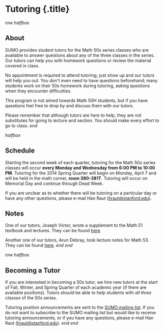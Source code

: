 # Tutoring {.title}

$row$
$halfbox$
## About
SUMO provides student tutors for the Math 50s series classes who are available
to answer questions about any of the three classes in the series. Our tutors can
help you with homework questions or review the material covered in class.

No appointment is required to attend tutoring; just show up and our tutors will
help you out. You don't even need to have questions beforehand; many students
work on their 50s homework during tutoring, asking questions when they encounter
difficulties.

This program is not aimed towards Math 50H students, but if you have questions
feel free to drop by and discuss them with our tutors.

Please remember that although tutors are here to help, they are not substitutes
for going to lecture and section. You should make every effort to go to class.
$end$

$halfbox$
## Schedule
Starting the second week of each quarter, tutoring for the Math 50s series
classes will occur **every Monday and Wednesday from 6:00 PM to 10:00
PM**. Tutoring for the 2014 Spring Quarter will begin on Monday, April 7 and
will be held in the math corner, **room 380-381T**. Tutoring will occur on
Memorial Day and continue through Dead Week.

If you are unclear as to whether there will be tutoring on a particular day or
have any other questions, please e-mail Han Raut (hraut@stanford.edu).

## Notes
One of our tutors, Joseph Victor, wrote a supplement to the Math 51 textbook and
lectures. They can be found [here](/pdfs/LinearAlgebraNotes.pdf).

Another one of our tutors, Arun Debray, took lecture notes for Math 53. They can
be found [here](http://stanford.edu/~adebray/53notes.pdf).
$end$
$end$

$row$
$halfbox$
## Becoming a Tutor
If you are interested in becoming a 50s tutor, we hire new tutors at the start
of Fall, Winter, and Spring Quarter of each academic year (if there are
available positions). Tutors should be able to help students with *all three
classes* of the 50s series.

Tutoring position announcements are sent to the [SUMO mailing
list](https://mailman.stanford.edu/mailman/listinfo/sumo-announce).  If you do
not want to subscribe to the SUMO mailing list but would like to receive
tutoring announcements, or if you have any questions, please e-mail Han Raut
(hraut@stanford.edu).
$end$
$end$
